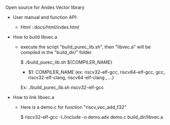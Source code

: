 Open source for Andes Vector library

- User manual and function API:

   * Html : docs/html/index.html

- How to build libvec.a

  - execute the script "build_purec_lib.sh", then "libvec.a" will be compiled in the "build_dir/" folder

     $ ./build_purec_lib.sh ${COMPILER_NAME}
       - $1: COMPILER_NAME (ex: riscv32-elf-gcc, riscv64-elf-gcc, gcc, riscv32-elf-clang, riscv64-elf-clang , ...)

     Ex: ./build_purec_lib.sh riscv32-elf-gcc

- How to link libvec.a

  - Here is a demo.c for function "riscv_vec_add_f32"

     $ riscv32-elf-gcc -I./include -o demo.adx demo.c build_dir/libvec.a
